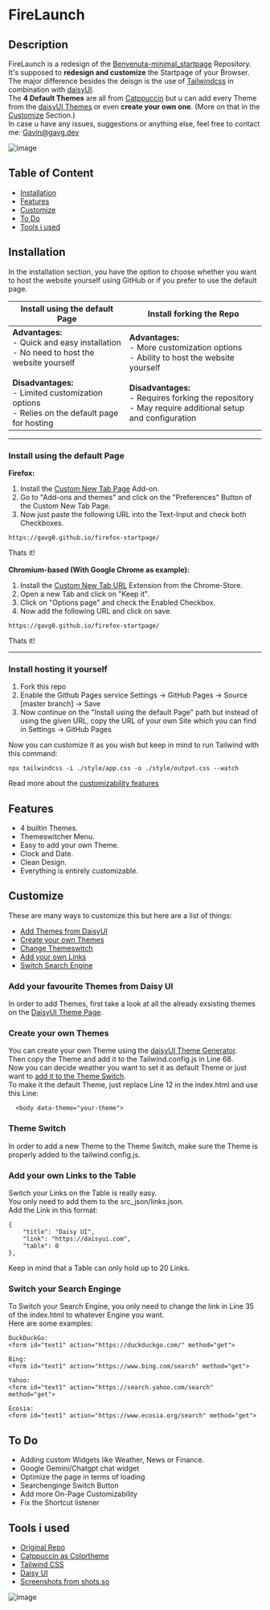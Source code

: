 # FireLaunch

## Description

FireLaunch is a redesign of the [Benvenuta-minimal_startpage](https://github.com/h1tarxeth/Benvenuta-minimal_startpage) Repository.<br>
It's supposed to **redesign and customize** the Startpage of your Browser.<br> 
The major difference besides the deisgn is the use of [Tailwindcss](https://tailwindcss.com/) in combination with [daisyUI](https://daisyui.com/). <br>
The **4 Default Themes** are all from [Catppuccin](https://github.com/catppuccin/catppuccin) but u can add every Theme from the [daisyUI Themes](https://daisyui.com/docs/themes/) or even **create your own one**. (More on that in the [Customize](#customize) Section.)<br>
In case u have any issues, suggestions or anything else, feel free to contact me: [Gavin\@gavg.dev](mailto:Gavin@gavg.dev?subject=Repo-FireLaunch)

![image](https://i.ibb.co/Tk4pSWw/715shots-so.png)

## Table of Content

- [Installation](#installation)
- [Features](#features)
- [Customize](#customize)
- [To Do](#to-do)
- [Tools i used](#tools-i-used)

## Installation

In the installation section, you have the option to choose whether you want to host the website yourself using GitHub or if you prefer to use the default page.

| Install using the default Page | Install forking the Repo |
|---|---|
| **Advantages:** <br> - Quick and easy installation <br> - No need to host the website yourself <br><br> **Disadvantages:** <br> - Limited customization options <br> - Relies on the default page for hosting | **Advantages:** <br> - More customization options <br> - Ability to host the website yourself <br><br> **Disadvantages:** <br> - Requires forking the repository <br> - May require additional setup and configuration |

---

### **Install using the default Page**

**Firefox:**

1. Install the [Custom New Tab Page](https://addons.mozilla.org/en-US/firefox/addon/custom-new-tab-page/?utm_source=addons.mozilla.org&utm_medium=referral&utm_content=search) Add-on.
2. Go to "Add-ons and themes" and click on the "Preferences" Button of the Custom New Tab Page.
3. Now just paste the following URL into the Text-Input and check both Checkboxes.
```
https://gavg0.github.io/firefox-startpage/
```
Thats it!<br><br>
**Chromium-based (With Google Chrome as example):**

1. Install the [Custom New Tab URL](https://chromewebstore.google.com/detail/custom-new-tab-url/mmjbdbjnoablegbkcklggeknkfcjkjia) Extension from the Chrome-Store.
2. Open a new Tab and click on "Keep it".
3. Click on "Options page" and check the Enabled Checkbox.
4. Now add the following URL and click on save.
```
https://gavg0.github.io/firefox-startpage/
```
Thats it!

---

### **Install hosting it yourself**

1. Fork this repo
2. Enable the Github Pages service Settings → GitHub Pages → Source [master branch] → Save
3. Now continue on the "Install using the default Page" path but instead of using the given URL, copy the URL of your own Site which you can find in Settings → GitHub Pages

Now you can customize it as you wish but keep in mind to run Tailwind with this command:
```
npx tailwindcss -i ./style/app.css -o ./style/output.css --watch
```
Read more about the [customizability features](#customize)

## Features

- 4 builtin Themes.
- Themeswitcher Menu.
- Easy to add your own Theme.
- Clock and Date.
- Clean Design.
- Everything is entirely customizable.

## Customize 

These are many ways to customize this but here are a list of things:

- [Add Themes from DaisyUI](#add-your-favourite-themes-from-daisy-ui)
- [Create your own Themes](#create-your-own-themes)
- [Change Themeswitch](#theme-switch)
- [Add your own Links](#add-your-own-links-to-the-table)
- [Switch Search Engine](#switch-your-search-enginge)

### Add your favourite Themes from Daisy UI

In order to add Themes, first take a look at all the already exsisting themes on the [DaisyUI Theme Page](https://daisyui.com/docs/themes/).

### Create your own Themes

You can create your own Theme using the [daisyUI Theme Generator](https://daisyui.com/theme-generator/).<br>
Then copy the Theme and add it to the Tailwind.config.js in Line 68.<br>
Now you can decide weather you want to set it as default Theme or just want to [add it to the Theme Switch](#themeswitch).<br>
To make it the default Theme, just replace Line 12 in the index.html and use this Line:
```
  <body data-theme="your-theme">
```

### Theme Switch

In order to add a new Theme to the Theme Switch, make sure the Theme is properly added to the tailwind.config.js.<br>


### Add your own Links to the Table

Switch your Links on the Table is really easy.<br>
You only need to add them to the src_json/links.json.<br>
Add the Link in this format:
```
{
    "title": "Daisy UI",
    "link": "https://daisyui.com",
    "table": 0
},
```
Keep in mind that a Table can only hold up to 20 Links.<br>

### Switch your Search Enginge

To Switch your Search Engine, you only need to change the link in Line 35 of the index.html to whatever Engine you want.<br>
Here are some examples:
```
DuckDuckGo:
<form id="text1" action="https://duckduckgo.com/" method="get">

Bing:
<form id="text1" action="https://www.bing.com/search" method="get">

Yahoo:
<form id="text1" action="https://search.yahoo.com/search" method="get">

Ecosia:
<form id="text1" action="https://www.ecosia.org/search" method="get">
```

## To Do

- Adding custom Widgets like Weather, News or Finance.
- Google Gemini/Chatgpt chat widget 
- Optimize the page in terms of loading
- Searchenginge Switch Button
- Add more On-Page Customizability  
- Fix the Shortcut listener

## Tools i used

- [Original Repo](https://github.com/h1tarxeth/Benvenuta-minimal_startpage)
- [Catppuccin as Colortheme](https://github.com/catppuccin/catppuccin)
- [Tailwind CSS](https://tailwindcss.com/)
- [Daisy UI](https://daisyui.com/)
- [Screenshots from shots.so](https://shots.so/)


![image](https://i.ibb.co/ZGFhGFn/150shots-so.png)
